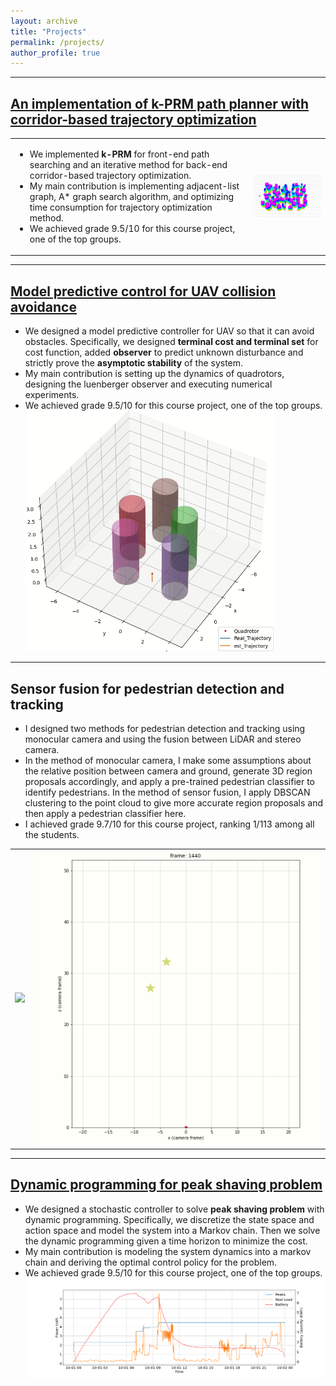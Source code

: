 ```yaml
---
layout: archive
title: "Projects"
permalink: /projects/
author_profile: true
---
```

---
## [An implementation of k-PRM path planner with corridor-based trajectory optimization](https://github.com/edmundwsy/RO47005-PDM-Final)
<table>
<td>

- We implemented **k-PRM** for front-end path searching and an iterative method for back-end
corridor-based trajectory optimization. 
- My main contribution is implementing adjacent-list
graph, A* graph search algorithm, and optimizing time consumption for trajectory optimization method.
- We achieved grade 9.5/10 for this course project, one of the top groups.

</td>
<td>

<img src="/images/kprm.gif" width="400" class="center"/>

</td>
</tr>
</table>

---
## [Model predictive control for UAV collision avoidance](https://github.com/smoggy-P/MPC-Collision-Avoidance)
- We designed a model predictive controller for UAV so that it can avoid obstacles.
Specifically, we designed **terminal cost and terminal set** for cost function, added **observer** to
predict unknown disturbance and strictly prove the **asymptotic stability** of the system.
- My main contribution is setting up the dynamics of quadrotors, designing the luenberger observer and executing numerical experiments.
- We achieved grade 9.5/10 for this course project, one of the top groups.
  <img src="/images/mpc.gif" width="400" class="center"/>

---
## Sensor fusion for pedestrian detection and tracking
- I designed two methods for pedestrian detection and tracking using monocular camera and using the fusion between LiDAR and stereo camera. 
- In the method of monocular camera, I make some assumptions about the relative position between camera and ground, generate 3D region proposals accordingly, and apply a pre-trained pedestrian classifier to identify pedestrians. In the method of sensor fusion, I apply DBSCAN clustering to the point cloud to give more accurate region proposals and then apply a pedestrian classifier here.
- I achieved grade 9.7/10 for this course project, ranking 1/113 among all the students.

<table><tr>
<td><img src="/images/fusion.gif" border=0></td>
<td><img src="/images/fusion+bird.gif" border=0></td>
</tr></table>

---
## [Dynamic programming for peak shaving problem](https://github.com/smoggy-P/Dynamic_Programming_Project)
- We designed a stochastic controller to solve **peak shaving problem** with dynamic
programming. Specifically, we discretize the state space and action space and model the system
into a Markov chain. Then we solve the dynamic programming given a time horizon to minimize
the cost.
- My main contribution is modeling the system dynamics into a markov chain and deriving the optimal control policy for the problem.
- We achieved grade 9.5/10 for this course project, one of the top groups.
  <img src="/images/dp.png" width="800" class="center"/>